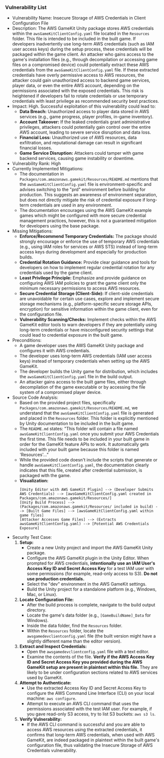 ### Vulnerability List

- Vulnerability Name: Insecure Storage of AWS Credentials in Client Configuration File
- Description: The AWS GameKit Unity package stores AWS credentials within the `awsGameKitClientConfig.yaml` file located in the `Resources` folder. This file is intended to be included in the built game. If developers inadvertently use long-term AWS credentials (such as IAM user access keys) during the setup process, these credentials will be packaged within the game client. An attacker who gains access to the game's installation files (e.g., through decompilation or accessing game files on a compromised device) could potentially extract these AWS credentials from the `awsGameKitClientConfig.yaml` file. If these extracted credentials have overly permissive access to AWS resources, the attacker could gain unauthorized access to backend game services, player data, or even the entire AWS account, depending on the permissions associated with the exposed credentials. This risk is heightened if developers fail to rotate credentials or use temporary credentials with least privilege as recommended security best practices.
- Impact: High. Successful exploitation of this vulnerability could lead to:
    - **Data Breach:** Unauthorized access to player data stored in AWS services (e.g., game progress, player profiles, in-game inventory).
    - **Account Takeover:** If the leaked credentials grant administrative privileges, attackers could potentially gain control over the entire AWS account, leading to severe service disruption and data loss.
    - **Financial Loss:** Unauthorized use of AWS resources, data exfiltration, and reputational damage can result in significant financial losses.
    - **Game Service Disruption:** Attackers could tamper with game backend services, causing game instability or downtime.
- Vulnerability Rank: High
- Currently Implemented Mitigations:
    - The documentation in `Packages/com.amazonaws.gamekit/Resources/README.md` mentions that the `awsGameKitClientConfig.yaml` file is environment-specific and advises switching to the "prd" environment before building for production. This suggests an awareness of environment separation, but does not directly mitigate the risk of credential exposure if long-term credentials are used in any environment.
    - The documentation encourages using the AWS GameKit example games which might be configured with more secure credential management practices, however, this is not a guaranteed mitigation for developers using the base package.
- Missing Mitigations:
    - **Enforce/Recommend Temporary Credentials:** The package should strongly encourage or enforce the use of temporary AWS credentials (e.g., using IAM roles for services or AWS STS) instead of long-term access keys during development and especially for production builds.
    - **Credential Rotation Guidance:** Provide clear guidance and tools for developers on how to implement regular credential rotation for any credentials used by the game client.
    - **Least Privilege Principle:** Emphasize and provide guidance on configuring AWS IAM policies to grant the game client only the minimum necessary permissions to access AWS resources.
    - **Secure Credential Storage (Client-Side):** If client-side credentials are unavoidable for certain use cases, explore and implement secure storage mechanisms (e.g., platform-specific secure storage APIs, encryption) for sensitive information within the game client, even for the configuration file.
    - **Vulnerability Scanning/Checks:** Implement checks within the AWS GameKit editor tools to warn developers if they are potentially using long-term credentials or have misconfigured security settings that could lead to credential exposure in the built game.
- Preconditions:
    - A game developer uses the AWS GameKit Unity package and configures it with AWS credentials.
    - The developer uses long-term AWS credentials (IAM user access keys) instead of temporary credentials when setting up the AWS GameKit.
    - The developer builds the Unity game for distribution, which includes the `awsGameKitClientConfig.yaml` file in the build output.
    - An attacker gains access to the built game files, either through decompilation of the game executable or by accessing the file system of a compromised player device.
- Source Code Analysis:
    - Based on the provided project files, specifically `Packages/com.amazonaws.gamekit/Resources/README.md`, we understand that the `awsGameKitClientConfig.yaml` file is generated and placed in the `Resources` folder. This folder is explicitly mentioned by Unity documentation to be included in the built game.
    - The `README.md` states: "This folder will contain a file named `awsGameKitClientConfig.yaml` once you submit your AWS Credentials the first time. This file needs to be included in your built game in order for the GameKit feature APIs to work. It automatically gets included with your built game because this folder is named 'Resources'..."
    - While the provided code doesn't include the scripts that generate or handle `awsGameKitClientConfig.yaml`, the documentation clearly indicates that this file, created after credential submission, is packaged with the game.
    - **Visualization:**
        ```
        [Unity Editor with AWS GameKit Plugin] --> (Developer Submits AWS Credentials) --> [awsGameKitClientConfig.yaml created in Packages/com.amazonaws.gamekit/Resources/]
        [Unity Build Process] --> (Packages/com.amazonaws.gamekit/Resources/ included in build) --> [Built Game Files] --> [awsGameKitClientConfig.yaml within game files]
        [Attacker Accesses Game Files] --> (Extracts awsGameKitClientConfig.yaml) --> [Potential AWS Credentials Exposure]
        ```
- Security Test Case:
    1. **Setup:**
        - Create a new Unity project and import the AWS GameKit Unity package.
        - Configure the AWS GameKit plugin in the Unity Editor. When prompted for AWS credentials, **intentionally use an IAM User's Access Key ID and Secret Access Key** for a test IAM user with some permissions (for example, read-only access to S3).  **Do not use production credentials.**
        - Select the "dev" environment in the AWS GameKit settings.
        - Build the Unity project for a standalone platform (e.g., Windows, Mac, or Linux).
    2. **Locate Configuration File:**
        - After the build process is complete, navigate to the build output directory.
        - Locate the game's data folder (e.g., `[GameBuildName]_Data` for Windows).
        - Inside the data folder, find the `Resources` folder.
        - Within the `Resources` folder, locate the `awsgamedevclientconfig.yaml` file (the built version might have a slightly different name than the editor version).
    3. **Extract and Inspect Credentials:**
        - Open the `awsgamedevclientconfig.yaml` file with a text editor.
        - Examine the contents of the file. **Verify if the AWS Access Key ID and Secret Access Key you provided during the AWS GameKit setup are present in plaintext within this file.**  They are likely to be under configuration sections related to AWS services used by GameKit.
    4. **Attempt to Authenticate:**
        - Use the extracted Access Key ID and Secret Access Key to configure the AWS Command Line Interface (CLI) on your local machine: `aws configure`.
        - Attempt to execute an AWS CLI command that uses the permissions associated with the test IAM user. For example, if you gave read-only S3 access, try to list S3 buckets: `aws s3 ls`.
    5. **Verify Vulnerability:**
        - If the AWS CLI command is successful and you are able to access AWS resources using the extracted credentials, it confirms that long-term AWS credentials, when used with AWS GameKit, are indeed packaged in plaintext within the built game's configuration file, thus validating the Insecure Storage of AWS Credentials vulnerability.